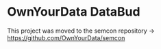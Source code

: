 # OwnYourData DataBud

This project was moved to the semcon repository -> https://github.com/OwnYourData/semcon
